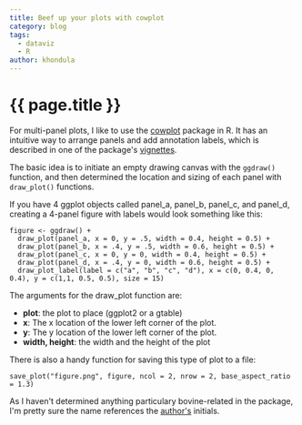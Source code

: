 ```yaml
---
title: Beef up your plots with cowplot
category: blog
tags:
  - dataviz
  - R
author: khondula
---
```


# {{ page.title }}


For multi-panel plots, I like to use the [cowplot](https://cran.r-project.org/web/packages/cowplot/index.html) package in R. It has an intuitive way to arrange panels and add annotation labels, which is described in one of the package's [vignettes](https://cran.r-project.org/web/packages/cowplot/vignettes/plot_grid.html). 

The basic idea is to initiate an empty drawing canvas with the `ggdraw()` function, and then determined the location and sizing of each panel with `draw_plot()` functions. 

If you have 4 ggplot objects called panel_a, panel_b, panel_c, and panel_d, creating a 4-panel figure with labels would look something like this:

```
figure <- ggdraw() +
  draw_plot(panel_a, x = 0, y = .5, width = 0.4, height = 0.5) +
  draw_plot(panel_b, x = .4, y = .5, width = 0.6, height = 0.5) +
  draw_plot(panel_c, x = 0, y = 0, width = 0.4, height = 0.5) +
  draw_plot(panel_d, x = .4, y = 0, width = 0.6, height = 0.5) +
  draw_plot_label(label = c("a", "b", "c", "d"), x = c(0, 0.4, 0, 0.4), y = c(1,1, 0.5, 0.5), size = 15)
```
The arguments for the draw_plot function are: 

* **plot**: the plot to place (ggplot2 or a gtable)
* **x**: The x location of the lower left corner of the plot.
* **y**: The y location of the lower left corner of the plot.
* **width, height**: the width and the height of the plot

There is also a handy function for saving this type of plot to a file: 

```
save_plot("figure.png", figure, ncol = 2, nrow = 2, base_aspect_ratio = 1.3)
```

As I haven't determined anything particulary bovine-related in the package, I'm pretty sure the name references the [author's](https://github.com/clauswilke) initials. 
